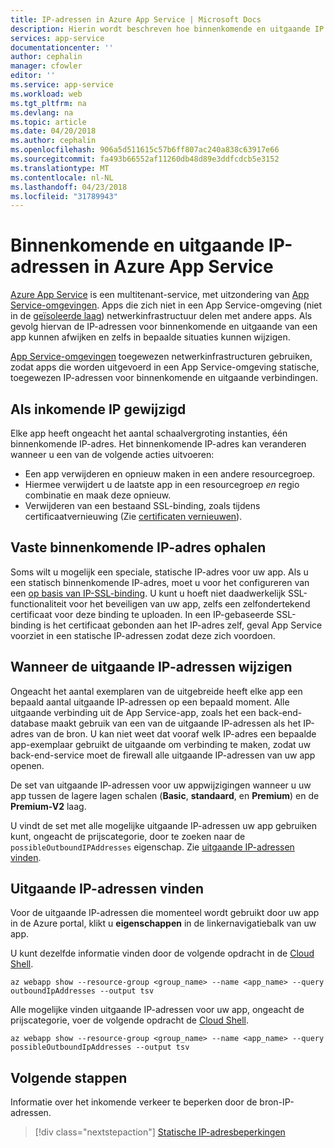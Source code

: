 ```yaml
---
title: IP-adressen in Azure App Service | Microsoft Docs
description: Hierin wordt beschreven hoe binnenkomende en uitgaande IP adressen worden gebruikt in App Service en het zoeken naar informatie over deze voor uw app.
services: app-service
documentationcenter: ''
author: cephalin
manager: cfowler
editor: ''
ms.service: app-service
ms.workload: web
ms.tgt_pltfrm: na
ms.devlang: na
ms.topic: article
ms.date: 04/20/2018
ms.author: cephalin
ms.openlocfilehash: 906a5d511615c57b6ff807ac240a838c63917e66
ms.sourcegitcommit: fa493b66552af11260db48d89e3ddfcdcb5e3152
ms.translationtype: MT
ms.contentlocale: nl-NL
ms.lasthandoff: 04/23/2018
ms.locfileid: "31789943"
---
```

# <a name="inbound-and-outbound-ip-addresses-in-azure-app-service"></a>Binnenkomende en uitgaande IP-adressen in Azure App Service

[Azure App Service](app-service-web-overview.md) is een multitenant-service, met uitzondering van [App Service-omgevingen](environment/intro.md). Apps die zich niet in een App Service-omgeving (niet in de [geïsoleerde laag](https://azure.microsoft.com/pricing/details/app-service/)) netwerkinfrastructuur delen met andere apps. Als gevolg hiervan de IP-adressen voor binnenkomende en uitgaande van een app kunnen afwijken en zelfs in bepaalde situaties kunnen wijzigen. 

[App Service-omgevingen](environment/intro.md) toegewezen netwerkinfrastructuren gebruiken, zodat apps die worden uitgevoerd in een App Service-omgeving statische, toegewezen IP-adressen voor binnenkomende en uitgaande verbindingen.

## <a name="when-inbound-ip-changes"></a>Als inkomende IP gewijzigd

Elke app heeft ongeacht het aantal schaalvergroting instanties, één binnenkomende IP-adres. Het binnenkomende IP-adres kan veranderen wanneer u een van de volgende acties uitvoeren:

- Een app verwijderen en opnieuw maken in een andere resourcegroep.
- Hiermee verwijdert u de laatste app in een resourcegroep _en_ regio combinatie en maak deze opnieuw.
- Verwijderen van een bestaand SSL-binding, zoals tijdens certificaatvernieuwing (Zie [certificaten vernieuwen](app-service-web-tutorial-custom-ssl.md#renew-certificates)).

## <a name="get-static-inbound-ip"></a>Vaste binnenkomende IP-adres ophalen

Soms wilt u mogelijk een speciale, statische IP-adres voor uw app. Als u een statisch binnenkomende IP-adres, moet u voor het configureren van een [op basis van IP-SSL-binding](app-service-web-tutorial-custom-ssl.md#bind-your-ssl-certificate). U kunt u hoeft niet daadwerkelijk SSL-functionaliteit voor het beveiligen van uw app, zelfs een zelfondertekend certificaat voor deze binding te uploaden. In een IP-gebaseerde SSL-binding is het certificaat gebonden aan het IP-adres zelf, geval App Service voorziet in een statische IP-adressen zodat deze zich voordoen. 

## <a name="when-outbound-ips-change"></a>Wanneer de uitgaande IP-adressen wijzigen

Ongeacht het aantal exemplaren van de uitgebreide heeft elke app een bepaald aantal uitgaande IP-adressen op een bepaald moment. Alle uitgaande verbinding uit de App Service-app, zoals het een back-end-database maakt gebruik van een van de uitgaande IP-adressen als het IP-adres van de bron. U kan niet weet dat vooraf welk IP-adres een bepaalde app-exemplaar gebruikt de uitgaande om verbinding te maken, zodat uw back-end-service moet de firewall alle uitgaande IP-adressen van uw app openen.

De set van uitgaande IP-adressen voor uw appwijzigingen wanneer u uw app tussen de lagere lagen schalen (**Basic**, **standaard**, en **Premium**) en de  **Premium-V2** laag.

U vindt de set met alle mogelijke uitgaande IP-adressen uw app gebruiken kunt, ongeacht de prijscategorie, door te zoeken naar de `possibleOutboundIPAddresses` eigenschap. Zie [uitgaande IP-adressen vinden](#find-outbound-ips).

## <a name="find-outbound-ips"></a>Uitgaande IP-adressen vinden

Voor de uitgaande IP-adressen die momenteel wordt gebruikt door uw app in de Azure portal, klikt u **eigenschappen** in de linkernavigatiebalk van uw app. 

U kunt dezelfde informatie vinden door de volgende opdracht in de [Cloud Shell](../cloud-shell/quickstart.md).

```azurecli-interactive
az webapp show --resource-group <group_name> --name <app_name> --query outboundIpAddresses --output tsv
```

Alle mogelijke vinden uitgaande IP-adressen voor uw app, ongeacht de prijscategorie, voer de volgende opdracht de [Cloud Shell](../cloud-shell/quickstart.md).

```azurecli-interactive
az webapp show --resource-group <group_name> --name <app_name> --query possibleOutboundIpAddresses --output tsv
```

## <a name="next-steps"></a>Volgende stappen

Informatie over het inkomende verkeer te beperken door de bron-IP-adressen.

> [!div class="nextstepaction"]
> [Statische IP-adresbeperkingen](app-service-ip-addresses.md)
